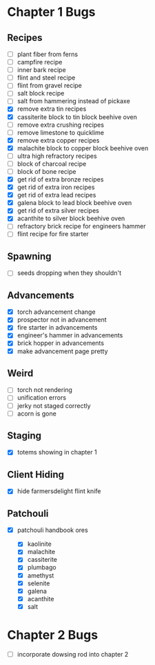 # Chapter 1 Bugs

## Recipes

- [ ] plant fiber from ferns
- [ ] campfire recipe
- [ ] inner bark recipe
- [ ] flint and steel recipe
- [ ] flint from gravel recipe
- [ ] salt block recipe
- [ ] salt from hammering instead of pickaxe
- [x] remove extra tin recipes
- [x] cassiterite block to tin block beehive oven
- [ ] remove extra crushing recipes
- [ ] remove limestone to quicklime
- [x] remove extra copper recipes
- [x] malachite block to copper block beehive oven
- [ ] ultra high refractory recipes
- [ ] block of charcoal recipe
- [ ] block of bone recipe
- [x] get rid of extra bronze recipes
- [x] get rid of extra iron recipes
- [x] get rid of extra lead recipes
- [x] galena block to lead block beehive oven
- [x] get rid of extra silver recipes
- [x] acanthite to silver block beehive oven
- [ ] refractory brick recipe for engineers hammer
- [ ] flint recipe for fire starter

## Spawning

- [ ] seeds dropping when they shouldn't

## Advancements

- [x] torch advancement change
- [x] prospector not in advancement
- [x] fire starter in advancements
- [x] engineer's hammer in advancements
- [x] brick hopper in advancements
- [x] make advancement page pretty

## Weird

- [ ] torch not rendering
- [ ] unification errors
- [ ] jerky not staged correctly
- [ ] acorn is gone

## Staging

- [x] totems showing in chapter 1

## Client Hiding

- [x] hide farmersdelight flint knife

## Patchouli

- [x] patchouli handbook ores

  - [x] kaolinite
  - [x] malachite
  - [x] cassiterite
  - [x] plumbago
  - [x] amethyst
  - [x] selenite
  - [x] galena
  - [x] acanthite
  - [x] salt

# Chapter 2 Bugs

- [ ] incorporate dowsing rod into chapter 2
